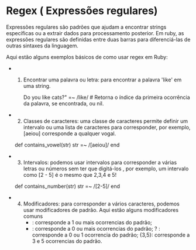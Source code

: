 # Regex ( Expressões regulares)
Expressões regulares são padrões que ajudam a encontrar strings específicas ou a extrair dados para processamento posterior. Em ruby, as expressões regulares são definidas entre duas barras para diferenciá-las de outras sintaxes da linguagem.

Aqui estão alguns exemplos básicos de como usar regex em Ruby:
* 1. Encontrar uma palavra ou letra: para encontrar a palavra 'like' em uma string.

     Do you like cats?" =~ /like/  # Retorna o índice da 
    primeira ocorrência da palavra, se encontrada, ou nil.

* 2. Classes de caracteres: uma classe de caracteres permite definir um intervalo ou uma lista de caracteres para corresponder, por exemplo, [aeiou] corresponde a qualquer vogal.

    def contains_vowel(str)
        str =~ /[aeiou]/
    end 

* 3. Intervalos: podemos usar intervalos para corresponder a várias letras ou números sem ter que digitá-los , por exemplo, um intervalo como [2 - 5] é o mesmo que 2,3,4 e 5!

    def contains_number(str)
        str =~ /[2-5]/
    end

* 4. Modificadores: para corresponder a vários caracteres, podemos usar modificadores de padrão. Aqui estão alguns modificadores comuns
     + : corresponde a 1 ou mais ocorrencias do padrão;
     * : corresponde a 0 ou mais ocorrencias do padrão;
     ? : corresponde a 0 ou 1 ocorrencia do padrão;
     {3,5}: corresponde a 3 e 5 ocorrencias do padrão.
